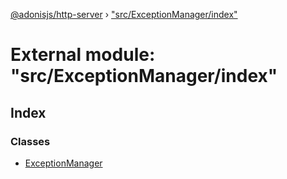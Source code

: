 [@adonisjs/http-server](../README.md) › ["src/ExceptionManager/index"](_src_exceptionmanager_index_.md)

# External module: "src/ExceptionManager/index"

## Index

### Classes

* [ExceptionManager](../classes/_src_exceptionmanager_index_.exceptionmanager.md)

